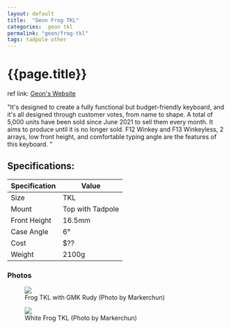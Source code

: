 ```yaml
---
layout: default
title:  "Geon Frog TKL"
categories:  geon tkl
permalink: "geon/frog-tkl"
tags: tadpole other
---
```

# {{page.title}}

ref link: [Geon's Website](https://geon.works/pages/frog-tkl)

"It's designed to create a fully functional but budget-friendly keyboard, and it's all designed through customer votes, from name to shape.
A total of 5,000 units have been sold since June 2021 to sell them every month. It aims to produce until it is no longer sold.
F12 Winkey and F13 Winkeyless, 2 arrays, low front height, and comfortable typing angle are the features of this keyboard.
"

## Specifications:

| Specification | Value |
|---|---|
| Size | TKL |
| Mount | Top with Tadpole |
| Front Height | 16.5mm |
| Case Angle | 6° |
| Cost | $?? |
| Weight | 2100g |

### Photos
<figure>
<img src="{{ 'assets/images/geon/frog-tkl/frog-tkl-rudy-markerchun.png' | relative_url }}">
<figcaption>Frog TKL with GMK Rudy (Photo by Markerchun)</figcaption>
</figure>

<figure>
<img src="{{ 'assets/images/geon/frog-tkl/frog-tkl-top-markerchun.png' | relative_url }}">
<figcaption>White Frog TKL (Photo by Markerchun)</figcaption>
</figure>
